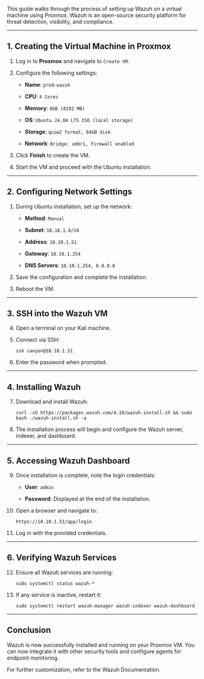 This guide walks through the process of setting up Wazuh on a virtual machine using Proxmox. Wazuh is an open-source security platform for threat detection, visibility, and compliance.

---

## 1. Creating the Virtual Machine in Proxmox

1. Log in to **Proxmox** and navigate to `Create VM`.
    
2. Configure the following settings:
    
    - **Name**: `prod-wazuh`
        
    - **CPU**: `4 Cores`
        
    - **Memory**: `8GB (8192 MB)`
        
    - **OS**: `Ubuntu 24.04 LTS ISO (local storage)`
        
    - **Storage**: `qcow2 format, 64GB disk`
        
    - **Network**: `Bridge: vmbr1, Firewall enabled`
        
3. Click **Finish** to create the VM.
    
4. Start the VM and proceed with the Ubuntu installation.
    

---

## 2. Configuring Network Settings

1. During Ubuntu installation, set up the network:
    
    - **Method**: `Manual`
        
    - **Subnet**: `10.10.1.0/24`
        
    - **Address**: `10.10.1.51`
        
    - **Gateway**: `10.10.1.254`
        
    - **DNS Servers**: `10.10.1.254, 8.8.8.8`
        
2. Save the configuration and complete the installation.
    
3. Reboot the VM.
    

---

## 3. SSH into the Wazuh VM

4. Open a terminal on your Kali machine.
    
5. Connect via SSH:
    
    ```
    ssh canyon@10.10.1.51
    ```
    
6. Enter the password when prompted.
    

---

## 4. Installing Wazuh

7. Download and install Wazuh:
    
    ```
    curl -sO https://packages.wazuh.com/4.10/wazuh-install.sh && sudo bash ./wazuh-install.sh -a
    ```
    
8. The installation process will begin and configure the Wazuh server, indexer, and dashboard.
    

---

## 5. Accessing Wazuh Dashboard

9. Once installation is complete, note the login credentials:
    
    - **User**: `admin`
        
    - **Password**: Displayed at the end of the installation.
        
10. Open a browser and navigate to:
    
    ```
    https://10.10.1.51/app/login
    ```
    
11. Log in with the provided credentials.
    

---

## 6. Verifying Wazuh Services

12. Ensure all Wazuh services are running:
    
    ```
    sudo systemctl status wazuh-*
    ```
    
13. If any service is inactive, restart it:
    
    ```
    sudo systemctl restart wazuh-manager wazuh-indexer wazuh-dashboard
    ```
    

---

## Conclusion

Wazuh is now successfully installed and running on your Proxmox VM. You can now integrate it with other security tools and configure agents for endpoint monitoring.

For further customization, refer to the Wazuh Documentation.